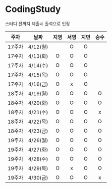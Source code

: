 # CodingStudy

스터디 전까지 제출시 출석으로 인정

|주차|날짜|지영|서영|지민|승수|
|--------|:-------:|:-------:|:-------:|:-------:|:-------:|
|17주차|4/12(월)||O|O||
|17주차|4/13(화)|O|O|O||
|17주차|4/14(수)|O|O|O||
|17주차|4/15(목)|O|O|O||
|17주차|4/16(금)|O|x|O||
|18주차|4/19(월)|O|O|O|O|
|18주차|4/20(화)|O|O|O|O|
|18주차|4/21(수)|O|O|O|x|
|18주차|4/22(목)|O|O|O|O|
|18주차|4/23(금)|O|O|O|O|
|19주차|4/26(월)|O|O|O|O|
|19주차|4/27(화)|O|O|O|O|
|19주차|4/28(수)|O|O|O|O|
|19주차|4/29(목)|O|x|O|O|
|19주차|4/30(금)|O|O|O|x|



